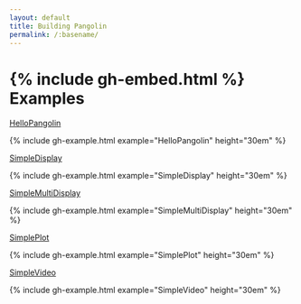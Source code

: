 ```yaml
---
layout: default
title: Building Pangolin
permalink: /:basename/
---
```

{% include gh-embed.html %}
Examples
====================================

[HelloPangolin](/Pangolin/emscripten/examples/HelloPangolin)

{% include gh-example.html example="HelloPangolin" height="30em" %}

[SimpleDisplay](/Pangolin/emscripten/examples/SimpleDisplay)

{% include gh-example.html example="SimpleDisplay" height="30em" %}

[SimpleMultiDisplay](/Pangolin/emscripten/examples/SimpleMultiDisplay)

{% include gh-example.html example="SimpleMultiDisplay" height="30em" %}

[SimplePlot](/Pangolin/emscripten/examples/SimplePlot)

{% include gh-example.html example="SimplePlot" height="30em" %}

[SimpleVideo](/Pangolin/emscripten/examples/SimpleVideo)

{% include gh-example.html example="SimpleVideo" height="30em" %}

